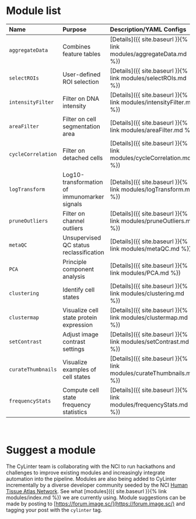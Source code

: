 # Module list

| Name | Purpose | Description/YAML Configs |
| :-- | :-- | :-- |
| `aggregateData` | Combines feature tables | [Details]({{ site.baseurl }}{% link modules/aggregateData.md %}) |
| `selectROIs` | User-defined ROI selection | [Details]({{ site.baseurl }}{% link modules/selectROIs.md %}) |
| `intensityFilter` | Filter on DNA intensity | [Details]({{ site.baseurl }}{% link modules/intensityFilter.md %}) |
| `areaFilter` | Filter on cell segmentation area | [Details]({{ site.baseurl }}{% link modules/areaFilter.md %}) |
| `cycleCorrelation` | Filter on detached cells | [Details]({{ site.baseurl }}{% link modules/cycleCorrelation.md %}) |
| `logTransform` | Log10-transformation of immunomarker signals | [Details]({{ site.baseurl }}{% link modules/logTransform.md %})
| `pruneOutliers` | Filter on channel outliers | [Details]({{ site.baseurl }}{% link modules/pruneOutliers.md %}) |
| `metaQC` |  Unsupervised QC status reclassification | [Details]({{ site.baseurl }}{% link modules/metaQC.md %})
| `PCA` | Principle component analysis | [Details]({{ site.baseurl }}{% link modules/PCA.md %})
| `clustering` | Identify cell states | [Details]({{ site.baseurl }}{% link modules/clustering.md %})
| `clustermap` | Visualize cell state protein expression | [Details]({{ site.baseurl }}{% link modules/clustermap.md %})
| `setContrast` | Adjust image contrast settings | [Details]({{ site.baseurl }}{% link modules/setContrast.md %})
| `curateThumbnails` | Visualize examples of cell states | [Details]({{ site.baseurl }}{% link modules/curateThumbnails.md %})
| `frequencyStats` | Compute cell state frequency statistics | [Details]({{ site.baseurl }}{% link modules/frequencyStats.md %}) |

<br/>

# Suggest a module
The CyLinter team is collaborating with the NCI to run hackathons and challenges to improve existing modules and increasingly integrate automation into the pipeline. Modules are also being added to CyLinter incrementally by a diverse developer community seeded by the NCI [Human Tissue Atlas Network](https://humantumoratlas.org/). See what [modules]({{ site.baseurl }}{% link modules/index.md %}) we are currently using. Module suggestions can be made by posting to [https://forum.image.sc/](https://forum.image.sc/) and tagging your post with the `cylinter` tag.

